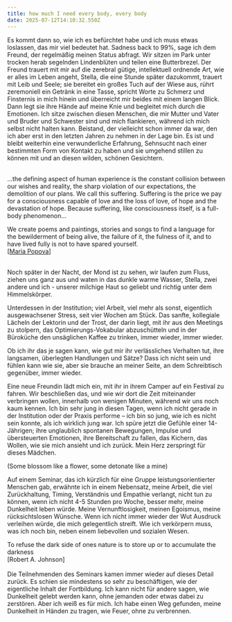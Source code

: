 ```yaml
---
title: how much I need every body, every body
date: 2025-07-12T14:10:32.550Z
---
```

Es kommt dann so, wie ich es befürchtet habe und ich muss etwas loslassen, das mir viel bedeutet hat. Sadness back to 99%, sage ich dem Freund, der regelmäßig meinen Status abfragt. Wir sitzen im Park unter trocken herab segelnden Lindenblüten und teilen eine Butterbrezel. Der Freund trauert mit mir auf die zerebral gütige, intellektuell ordnende Art, wie er alles im Leben angeht, Stella, die eine Stunde später dazukommt, trauert mit Leib und Seele; sie bereitet ein großes Tuch auf der Wiese aus, rührt zeremoniell ein Getränk in eine Tasse, spricht Worte zu Schmerz und Finsternis in mich hinein und überreicht mir beides mit einem langen Blick. Dann legt sie ihre Hände auf meine Knie und begleitet mich durch die Emotionen. Ich sitze zwischen diesen Menschen, die mir Mutter und Vater und Bruder und Schwester sind und mich flankieren, während ich mich selbst nicht halten kann. Beistand, der vielleicht schon immer da war, den ich aber erst in den letzten Jahren zu nehmen in der Lage bin. Es ist und bleibt weiterhin eine verwunderliche Erfahrung, Sehnsucht nach einer bestimmten Form von Kontakt zu haben und sie umgehend stillen zu können mit und an diesen wilden, schönen Gesichtern.

\
...the defining aspect of human experience is the constant collision between our wishes and reality, the sharp violation of our expectations, the demolition of our plans. We call this suffering. Suffering is the price we pay for a consciousness capable of love and the loss of love, of hope and the devastation of hope. Because suffering, like consciousness itself, is a full-body phenomenon…

We create poems and paintings, stories and songs to find a language for the bewilderment of being alive, the failure of it, the fulness of it, and to have lived fully is not to have spared yourself.\
[[Maria Popova](https://www.themarginalian.org/2025/07/07/suffering-creativity-canetti-rilke/)]

\
Noch später in der Nacht, der Mond ist zu sehen, wir laufen zum Fluss, ziehen uns ganz aus und waten in das dunkle warme Wasser, Stella, zwei andere und ich - unserer milchige Haut so geliebt und richtig unter dem Himmelskörper.

Unterdessen in der Institution; viel Arbeit, viel mehr als sonst, eigentlich ausgewachsener Stress, seit vier Wochen am Stück. Das sanfte, kollegiale Lächeln der Lektorin und der Trost, der darin liegt, mit ihr aus den Meetings zu stolpern, das Optimierungs-Vokabular abzuschütteln und in der Büroküche den unsäglichen Kaffee zu trinken, immer wieder, immer wieder.

Ob ich ihr das je sagen kann, wie gut mir ihr verlässliches Verhalten tut, ihre langsamen, überlegten Handlungen und Sätze? Dass ich nicht sein und fühlen kann wie sie, aber sie brauche an meiner Seite, an dem Schreibtisch gegenüber, immer wieder.

Eine neue Freundin lädt mich ein, mit ihr in ihrem Camper auf ein Festival zu fahren. Wir beschließen das, und wie wir dort die Zeit miteinander verbringen wollen, innerhalb von wenigen Minuten, während wir uns noch kaum kennen. Ich bin sehr jung in diesen Tagen, wenn ich nicht gerade in der Institution oder der Praxis performe – ich bin so jung, wie ich es nicht sein konnte, als ich wirklich jung war. Ich spüre jetzt die Gefühle einer 14-Jährigen; ihre unglaublich spontanen Bewegungen, Impulse und übersteuerten Emotionen, ihre Bereitschaft zu fallen, das Kichern, das Wollen, wie sie mich ansieht und ich zurück. Mein Herz zerspringt für dieses Mädchen.

(Some blossom like a flower, some detonate like a mine)

Auf einem Seminar, das ich kürzlich für eine Gruppe leistungsorientierter Menschen gab, erwähnte ich in einem Nebensatz, meine Arbeit, die viel Zurückhaltung, Timing, Verständnis und Empathie verlangt, nicht tun zu können, wenn ich nicht 4-5 Stunden pro Woche, besser mehr, meine Dunkelheit leben würde. Meine Vernunftlosigkeit, meinen Egoismus, meine rücksichtslosen Wünsche. Wenn ich nicht immer wieder der Wut Ausdruck verleihen würde, die mich gelegentlich streift. Wie ich verkörpern muss, was ich noch bin, neben einem liebevollen und sozialen Wesen.

To refuse the dark side of ones nature is to store up or to accumulate the darkness\
\[Robert A. Johnson]\
\
Die Teilnehmenden des Seminars kamen immer wieder auf dieses Detail zurück. Es schien sie mindestens so sehr zu beschäftigen, wie der eigentliche Inhalt der Fortbildung. Ich kann nicht für andere sagen, wie Dunkelheit gelebt werden kann, ohne jemanden oder etwas dabei zu zerstören. Aber ich weiß es für mich. Ich habe einen Weg gefunden, meine Dunkelheit in Händen zu tragen, wie Feuer, ohne zu verbrennen.